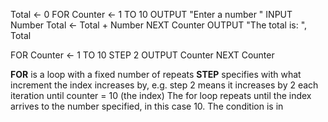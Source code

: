 Total <- 0 
FOR Counter ← 1 TO 10 
	OUTPUT "Enter a number " 
	INPUT Number 
	Total ← Total + Number 
NEXT Counter
OUTPUT "The total is: ", Total

FOR Counter ← 1 TO 10 STEP 2 
	OUTPUT Counter 
NEXT Counter


**FOR** is a loop with a fixed number of repeats 
**STEP** specifies with what increment the index increases by, e.g. step 2 means it increases by 2 each iteration until counter = 10 (the index)
The for loop repeats until the index arrives to the number specified, in this case 10. The condition is in
